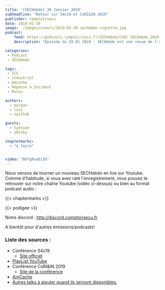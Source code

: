 ```yaml
---
title: '[SECHebdo] 30 Janvier 2019'
subheadline: "Retour sur S4x19 et CoRI&IN 2019"
publisher: comptoirsecu
date: 2019-01-30
image:  /images/covers/2019-01-30-sechebdo-vignette.jpg
podcast:
    feed: https://podcasts.comptoirsecu.fr/SECHebdo/CSEC.SECHebdo.2019-01-30.mp3
    description: "Épisode du 29 01 2019 - SECHebdo est une revue de l'actualité cybersécurité réalisée en live sur Youtube, généralement le mardi soir."

categories:
 - Podcast
 - SECHebdo

tags:
 - ICS
 - industriel
 - Amcache
 - Réponse à Incident
 - Retex

authors:
  - morgan
  - lois
  - swithak

guests:
  - hydraze
  - z0vsky

chaptermarks:
  - "à faire"


video: "BUYgRuoEi1U"
---
```


Nous venons de tourner un nouveau SECHebdo en live sur Youtube. Comme d'habitude, si vous avez raté l'enregistrement, vous pouvez le retrouver sur notre chaîne Youtube (vidéo ci-dessus) ou bien au format podcast audio :

{{< chaptermarks >}}

{{< podigee >}}

Notre discord : <http://discord.comptoirsecu.fr>

A bientôt pour d'autres émissions/podcasts!

### Liste des sources :

*  Conférence S4x19
	* [Site officiel](https://s4xevents.com/)
  * [PlayList YouTube](https://www.youtube.com/watch?v=PBVs_wELXYA&list=PL8OWO1qWXF4qYu-Kak1dOVvx0iq2fekdS)
*  Conférence CoRI&IN 2019
	* [Site de la conférence](https://www.cecyf.fr/activites/recherche-et-developpement/coriin-2019/)
  * [AmCache](https://www.ssi.gouv.fr/agence/publication/analyse-de-lamcache/)
  * [Autres talks à ajouter quand ils seroont disponibles.](..)
